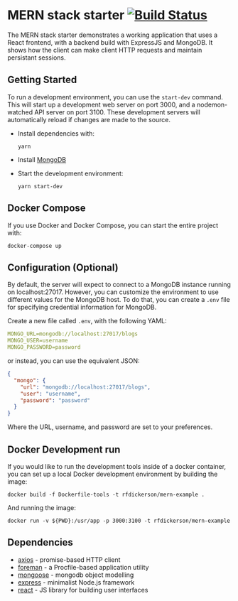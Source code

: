 # MERN stack starter [![Build Status](https://travis-ci.org/rfdickerson/mern-example.svg?branch=master)](https://travis-ci.org/rfdickerson/mern-example)

The MERN stack starter demonstrates a working application that uses a React frontend, with a backend build with ExpressJS and MongoDB. It shows how the client can make client HTTP requests and maintain persistant sessions. 

## Getting Started

To run a development environment, you can use the `start-dev` command. This will start up a development web server on port 3000, and a nodemon-watched API server on port 3100. These development servers will automatically reload if changes are made to the source.

  - Install dependencies with:

    ```
    yarn
    ```
  
  - Install [MongoDB](https://docs.mongodb.com/manual/tutorial/install-mongodb-on-ubuntu/)
   
  - Start the development environment:

    ```
    yarn start-dev
    ```

## Docker Compose

  If you use Docker and Docker Compose, you can start the entire project with:

  ```
  docker-compose up
  ```
 
## Configuration (Optional)

By default, the server will expect to connect to a MongoDB instance running on localhost:27017. However, you can customize the environment to use different values for the MongoDB host. To do that, you can create a `.env` file for specifying credential information for MongoDB. 

Create a new file called `.env`, with the following YAML:

```yaml
MONGO_URL=mongodb://localhost:27017/blogs
MONGO_USER=username
MONGO_PASSWORD=password
```

or instead, you can use the equivalent JSON:

```json
{
  "mongo": {
    "url": "mongodb://localhost:27017/blogs",
    "user": "username",
    "password": "password"
  }
}
```

Where the URL, username, and password are set to your preferences.

## Docker Development run

If you would like to run the development tools inside of a docker container, you can set up a local Docker development environment by building the image:

```
docker build -f Dockerfile-tools -t rfdickerson/mern-example .
```

And running the image:

```
docker run -v ${PWD}:/usr/app -p 3000:3100 -t rfdickerson/mern-example
```



## Dependencies

  - [axios](https://github.com/mzabriskie/axios) - promise-based HTTP client
  - [foreman](https://github.com/strongloop/node-foreman) - a Procfile-based application utility
  - [mongoose](http://mongoosejs.com/) - mongodb object modelling
  - [express](https://expressjs.com/) - minimalist Node.js framework
  - [react](https://facebook.github.io/react/) - JS library for building user interfaces
